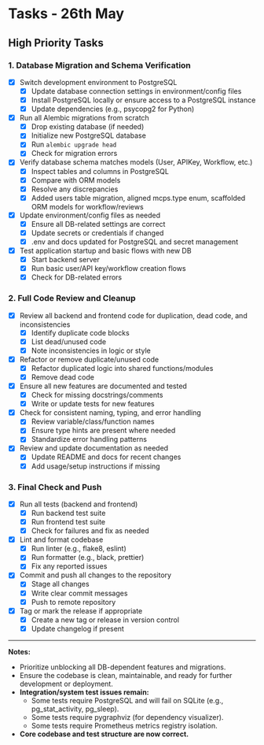 # Tasks - 26th May

## High Priority Tasks

### 1. Database Migration and Schema Verification
- [x] Switch development environment to PostgreSQL
    - [x] Update database connection settings in environment/config files
    - [x] Install PostgreSQL locally or ensure access to a PostgreSQL instance
    - [x] Update dependencies (e.g., psycopg2 for Python)
- [x] Run all Alembic migrations from scratch
    - [x] Drop existing database (if needed)
    - [x] Initialize new PostgreSQL database
    - [x] Run `alembic upgrade head`
    - [x] Check for migration errors
- [x] Verify database schema matches models (User, APIKey, Workflow, etc.)
    - [x] Inspect tables and columns in PostgreSQL
    - [x] Compare with ORM models
    - [x] Resolve any discrepancies
    - [x] Added users table migration, aligned mcps.type enum, scaffolded ORM models for workflow/reviews
- [x] Update environment/config files as needed
    - [x] Ensure all DB-related settings are correct
    - [x] Update secrets or credentials if changed
    - [x] .env and docs updated for PostgreSQL and secret management
- [x] Test application startup and basic flows with new DB
    - [x] Start backend server
    - [x] Run basic user/API key/workflow creation flows
    - [x] Check for DB-related errors

### 2. Full Code Review and Cleanup
- [x] Review all backend and frontend code for duplication, dead code, and inconsistencies
    - [x] Identify duplicate code blocks
    - [x] List dead/unused code
    - [x] Note inconsistencies in logic or style
- [x] Refactor or remove duplicate/unused code
    - [x] Refactor duplicated logic into shared functions/modules
    - [x] Remove dead code
- [x] Ensure all new features are documented and tested
    - [x] Check for missing docstrings/comments
    - [x] Write or update tests for new features
- [x] Check for consistent naming, typing, and error handling
    - [x] Review variable/class/function names
    - [x] Ensure type hints are present where needed
    - [x] Standardize error handling patterns
- [x] Review and update documentation as needed
    - [x] Update README and docs for recent changes
    - [x] Add usage/setup instructions if missing

### 3. Final Check and Push
- [x] Run all tests (backend and frontend)
    - [x] Run backend test suite
    - [x] Run frontend test suite
    - [x] Check for failures and fix as needed
- [x] Lint and format codebase
    - [x] Run linter (e.g., flake8, eslint)
    - [x] Run formatter (e.g., black, prettier)
    - [x] Fix any reported issues
- [x] Commit and push all changes to the repository
    - [x] Stage all changes
    - [x] Write clear commit messages
    - [x] Push to remote repository
- [x] Tag or mark the release if appropriate
    - [x] Create a new tag or release in version control
    - [x] Update changelog if present

---

**Notes:**
- Prioritize unblocking all DB-dependent features and migrations.
- Ensure the codebase is clean, maintainable, and ready for further development or deployment.
- **Integration/system test issues remain:**
    - Some tests require PostgreSQL and will fail on SQLite (e.g., pg_stat_activity, pg_sleep).
    - Some tests require pygraphviz (for dependency visualizer).
    - Some tests require Prometheus metrics registry isolation.
- **Core codebase and test structure are now correct.** 